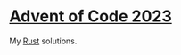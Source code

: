 # [Advent of Code 2023](https://adventofcode.com/2023)

My [Rust](https://www.rust-lang.org/) solutions.

